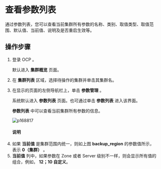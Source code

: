 查看参数列表
===========================

通过参数列表，您可以查看当前集群所有参数的名称、类别、取值类型、取值范围、默认值、当前值、说明及是否重启生效等。

操作步骤
-------------------------

1. 登录 OCP 。

   默认进入 **集群概览** 页面。


2. 在 **集群列表** 区域，选择待操作的集群并单击其集群名。



3. 在显示的页面的左侧导航栏上，单击 **参数管理** 。

   系统默认进入 **参数列表** 页面。也可通过单击 **参数列表** 进入该界面。

   **参数列表** 中可以查看当前集群所有参数的信息。

   ![p168817](https://help-static-aliyun-doc.aliyuncs.com/assets/img/zh-CN/0883170261/p265398.png)

   <main id="notice" type='explain'><h4>说明</h4><p><li>如果 <b>当前值</b> 是集群范围内统一，则如上图 <b>backup_region</b> 的参数值所示，表示 <b>0（集群）</b> 。</li><li><b>当前值</b> 列中，如果参数在 Zone 或者 Server 级别不一样，则会显示所有值的组合，例如， <b>12；10 自定义</b>。</li></p></main>
